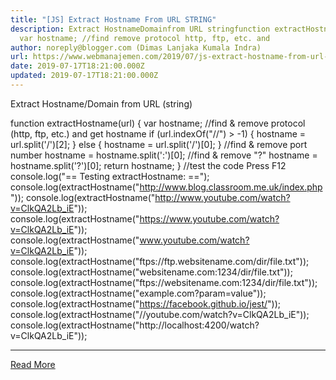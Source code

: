 ```yaml
---
title: "[JS] Extract Hostname From URL STRING"
description: Extract HostnameDomainfrom URL stringfunction extractHostnameurl
  var hostname; //find remove protocol http, ftp, etc. and
author: noreply@blogger.com (Dimas Lanjaka Kumala Indra)
url: https://www.webmanajemen.com/2019/07/js-extract-hostname-from-url-string.html
date: 2019-07-17T18:21:00.000Z
updated: 2019-07-17T18:21:00.000Z
---
```


Extract Hostname/Domain from URL (string)



function extractHostname(url) {
    var hostname;
    //find & remove protocol (http, ftp, etc.) and get hostname
    if (url.indexOf("//") > -1) {
        hostname = url.split('/')[2];
    }
    else {
        hostname = url.split('/')[0];
    }
    //find & remove port number
    hostname = hostname.split(':')[0];
    //find & remove "?"
    hostname = hostname.split('?')[0];
    return hostname;
}
//test the code Press F12
console.log("== Testing extractHostname: ==");
console.log(extractHostname("http://www.blog.classroom.me.uk/index.php"));
console.log(extractHostname("http://www.youtube.com/watch?v=ClkQA2Lb_iE"));
console.log(extractHostname("https://www.youtube.com/watch?v=ClkQA2Lb_iE"));
console.log(extractHostname("www.youtube.com/watch?v=ClkQA2Lb_iE"));
console.log(extractHostname("ftps://ftp.websitename.com/dir/file.txt"));
console.log(extractHostname("websitename.com:1234/dir/file.txt"));
console.log(extractHostname("ftps://websitename.com:1234/dir/file.txt"));
console.log(extractHostname("example.com?param=value"));
console.log(extractHostname("https://facebook.github.io/jest/"));
console.log(extractHostname("//youtube.com/watch?v=ClkQA2Lb_iE"));
console.log(extractHostname("http://localhost:4200/watch?v=ClkQA2Lb_iE"));<hr/> <a href="https://www.webmanajemen.com/2019/07/js-extract-hostname-from-url-string.html" rel="follow" class="button" id="read-more">Read More</a>